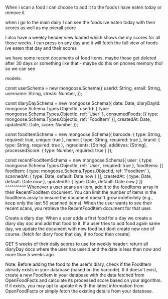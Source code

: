 When i scan a food I can choose to add it to the foods i have eaten today or remove it

when i go to the main dairy I can see the foods ive eaten today with their scores as well as my overall score

I also have a weekly header view loaded which shows me my scores for all those weeks. I can press on any day and it will fetch the full view of foods ive eaten that day and their scores

we have some recent documents of food items, maybe these get deleted after 30 days or something like that - maybe do this on phones memory tho! so we can see

models:

const userSchema = new mongoose.Schema({
userId: String,
email: String,
username: String,
streak: Number,
});

const diaryDaySchema = new mongoose.Schema({
date: Date,
diaryDayId: mongoose.Schema.Types.ObjectId,
userId: { type: mongoose.Schema.Types.ObjectId, ref: 'User' },
consumedFoods: [{ type: mongoose.Schema.Types.ObjectId, ref: 'FoodItem' }],
createdAt: Date,
updatedAt: Date,
score: Number
});

const foodItemSchema = new mongoose.Schema({
barcode: { type: String, required: true, unique: true },
name: { type: String, required: true },
brand: { type: String, required: true },
ingredients: [String],
additives: [String],
processedScore: { type: Number, required: true }
});

const recentFoodItemSchema = new mongoose.Schema({
  user: { type: mongoose.Schema.Types.ObjectId, ref: 'User', required: true },
  foodItems: [{
  foodItem: { type: mongoose.Schema.Types.ObjectId, ref: 'FoodItem' },
  scannedAt: { type: Date, default: Date.now }
  }],
  createdAt: { type: Date, default: Date.now },
  updatedAt: { type: Date, default: Date.now }
})
^^^^^^^^^^
Whenever a user scans an item, add it to the foodItems array in their RecentFoodItem document.
You can limit the number of items in the foodItems array to ensure the document doesn't grow indefinitely (e.g., keep only the last 50 scanned items).
When the user wants to see their recent scans, you retrieve the RecentFoodItem document for that user.

Create a diary day:
When a user adds a first food for a day we create a diary day doc and add that food to it. If a user tries to add food again same day, we update the document with new food but dont create new one of course. (fetch for diary food that day, if no food then create)

GET 5 weeks of their daily scores to use for weekly header:
return all diaryDay docs where the user has userId and the date is less than now and more than 5 weeks ago

Note:
Before adding the food to the user's diary, check if the FoodItem already exists in your database (based on the barcode).
If it doesn't exist, create a new FoodItem in your database with the data fetched from OpenFoodFacts and calculate its processed score based on your algorithm.
If it exists, you may opt to update it with the latest information from OpenFoodFacts or simply fetch the existing details from your database.
